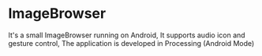 # ImageBrowser

It's a small ImageBrowser running on Android,
It supports audio icon and gesture control,
The application is developed in Processing (Android Mode)

